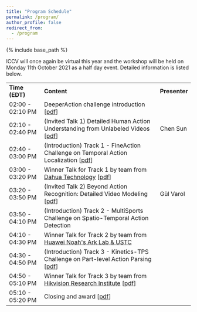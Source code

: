 ```yaml
---
title: "Program Schedule"
permalink: /program/
author_profile: false
redirect_from:
  - /program
---
```


{% include base_path %}

ICCV will once again be virtual this year and the workshop will be held on Monday 11th October 2021 as a half day event. Detailed information is listed below.

<table border=0px>
<tr>
  <td> <b>Time (EDT)</b> </td>
  <td> <b>Content</b> </td>
  <td> <b>Presenter</b> </td>
</tr>
<tr>
  <td> 02:00 - 02:10 PM</td>
  <td> DeeperAction challenge introduction [<a href="/program_slides/deeperaction_opening.pdf">pdf</a>]</td>
  <td>  </td>
</tr>
<tr>
  <td> 02:10 - 02:40 PM</td>
  <td> (Invited Talk 1) Detailed Human Action Understanding from Unlabeled Videos [<a href="/program_slides/deeperaction_talk_chen.pdf">pdf</a>]</td>
  <td> Chen Sun </td>
</tr>
<tr>
  <td> 02:40 - 03:00 PM</td>
  <td> (Introduction) Track 1 - FineAction Challenge on Temporal Action Localization [<a href="/program_slides/track1-introduction.pdf">pdf</a>]</td>
  <td>  </td>
</tr>
<tr>
  <td> 03:00 - 03:20 PM</td>
  <td> Winner Talk for Track 1 by team from <u>Dahua Technology</u> [<a href="/program_slides/track1-presentation.pdf">pdf</a>]</td>
  <td>  </td>
</tr>
<tr>
  <td> 03:20 - 03:50 PM</td>
  <td> (Invited Talk 2) Beyond Action Recognition: Detailed Video Modeling [<a href="/program_slides/deeperaction_talk_gul.pdf">pdf</a>]</td>
  <td> Gül Varol </td>
</tr>
<tr>
  <td> 03:50 - 04:10 PM</td>
  <td> (Introduction) Track 2 - MultiSports Challenge on Spatio-Temporal Action Detection </td>
  <td>  </td>
</tr>
<tr>
  <td> 04:10 - 04:30 PM</td>
  <td> Winner Talk for Track 2 by team from <u>Huawei Noah's Ark Lab & USTC</u></td>
  <td>  </td>
</tr>
<tr>
  <td> 04:30 - 04:50 PM</td>
  <td> (Introduction) Track 3 - Kinetics-TPS Challenge on Part-level Action Parsing [<a href="/program_slides/track3-introduction.pdf">pdf</a>]</td>
  <td>  </td>
</tr>
<tr>
  <td> 04:50 - 05:10 PM</td>
  <td> Winner Talk for Track 3 by team from <u>Hikvision Research Institute</u> [<a href="/program_slides/track3-presentation.pdf">pdf</a>]</td>
  <td>  </td>
</tr>
<tr>
  <td> 05:10 - 05:20 PM</td>
  <td> Closing and award [<a href="/program_slides/deeperaction_closing.pdf">pdf</a>]</td>
  <td>  </td>
</tr>
</table>